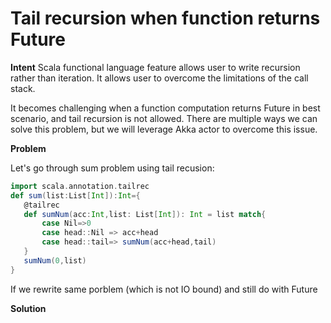 # Tail recursion when function returns Future

**Intent**
Scala functional language feature allows user to write recursion rather than iteration. It allows user to overcome the limitations of the call stack.

It becomes challenging when a function computation returns Future in best scenario, and tail recursion is not allowed. There are multiple ways we can solve this problem, but we will leverage Akka actor to overcome this issue.

**Problem**

Let's go through sum problem using tail recusion:

```scala
import scala.annotation.tailrec
def sum(list:List[Int]):Int={
   @tailrec
   def sumNum(acc:Int,list: List[Int]): Int = list match{
       case Nil=>0
       case head::Nil => acc+head
       case head::tail=> sumNum(acc+head,tail)
   }
   sumNum(0,list)
}
```
If we rewrite same porblem (which is not IO bound) and still do with Future



**Solution**

